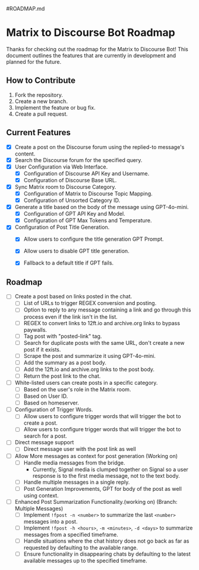 #ROADMAP.md 
# Matrix to Discourse Bot Roadmap
Thanks for checking out the roadmap for the Matrix to Discourse Bot! This document outlines the features that are currently in development and planned for the future.


## How to Contribute
1. Fork the repository.
2. Create a new branch.
3. Implement the feature or bug fix.
4. Create a pull request.

## Current Features
- [x] Create a post on the Discourse forum using the replied-to message's content.
- [x] Search the Discourse forum for the specified query.
- [x] User Configuration via Web Interface.
    - [x] Configuration of Discourse API Key and Username.
    - [x] Configuration of Discourse Base URL.
- [x] Sync Matrix room to Discourse Category.
    - [x] Configuration of Matrix to Discourse Topic Mapping.
    - [x] Configuration of Unsorted Category ID.
- [x] Generate a title based on the body of the message using GPT-4o-mini.
    - [x] Configuration of GPT API Key and Model.
    - [x] Configuration of GPT Max Tokens and Temperature.
- [x] Configuration of Post Title Generation.
    - [x] Allow users to configure the title generation GPT Prompt.
    - [x] Allow users to disable GPT title generation.
    - [x] Fallback to a default title if GPT fails.


## Roadmap
- [ ] Create a post based on links posted in the chat.
    - [ ] List of URLs to trigger REGEX conversion and posting.
    - [ ] Option to reply to any message containing a link and go through this process even if the link isn't in the list.
    - [ ] REGEX to convert links to 12ft.io and archive.org links to bypass paywalls.
    - [ ] Tag post with "posted-link" tag.
    - [ ] Search for duplicate posts with the same URL, don't create a new post if it exists.
    - [ ] Scrape the post and summarize it using GPT-4o-mini.
    - [ ] Add the summary as a post body.
    - [ ] Add the 12ft.io and archive.org links to the post body.
    - [ ] Return the post link to the chat.
- [ ] White-listed users can create posts in a specific category.
    - [ ] Based on the user's role in the Matrix room.
    - [ ] Based on User ID.
    - [ ] Based on homeserver.
- [ ] Configuration of Trigger Words.
    - [ ] Allow users to configure trigger words that will trigger the bot to create a post.
    - [ ] Allow users to configure trigger words that will trigger the bot to search for a post.
- [ ] Direct message support
    - [ ] Direct message user with the post link as well
- [ ] Allow More messages as context for post generation (Working on)
    - [ ] Handle media messages from the bridge.
        - Currently, Signal media is clumped together on Signal so a user response is to the first media message, not to the text body.
    - [ ] Handle multiple messages in a single reply.
    - [ ] Post Generation Improvements, GPT for body of the post as well using context.
- [ ] Enhanced Post Summarization Functionality.(working on) (Branch: Multiple Messages)
    - [ ] Implement `!fpost -n <number>` to summarize the last `<number>` messages into a post.
    - [ ] Implement `!fpost -h <hours>`, `-m <minutes>`, `-d <days>` to summarize messages from a specified timeframe.
    - [ ] Handle situations where the chat history does not go back as far as requested by defaulting to the available range.
    - [ ] Ensure functionality in disappearing chats by defaulting to the latest available messages up to the specified timeframe.
